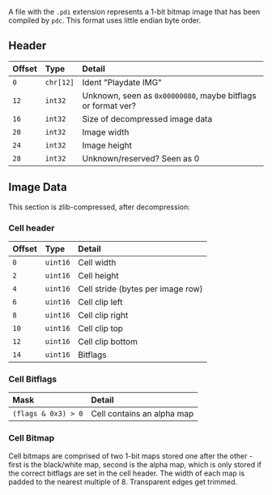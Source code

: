 A file with the `.pdi` extension represents a 1-bit bitmap image that has been compiled by `pdc`. This format uses little endian byte order.

## Header

| Offset | Type     | Detail |
|:-------|:---------|:-------|
| `0`    | `chr[12]` | Ident "Playdate IMG" |
| `12`   | `int32` | Unknown, seen as `0x00000080`, maybe bitflags or format ver? | |
| `16`   | `int32`  | Size of decompressed image data |
| `20`   | `int32`  | Image width |
| `24`   | `int32`  | Image height |
| `28`   | `int32`  | Unknown/reserved? Seen as 0 |

## Image Data

This section is zlib-compressed, after decompression:

### Cell header

| Offset | Type    | Detail |
|:-------|:--------|:-------|
| `0`    | `uint16` | Cell width |
| `2`    | `uint16` | Cell height |
| `4`    | `uint16` | Cell stride (bytes per image row) |
| `6`    | `uint16` | Cell clip left |
| `8`    | `uint16` | Cell clip right |
| `10`   | `uint16` | Cell clip top |
| `12`   | `uint16` | Cell clip bottom |
| `14`   | `uint16` | Bitflags |

### Cell Bitflags

| Mask | Detail |
|:-------|:-------|
| `(flags & 0x3) > 0` | Cell contains an alpha map |

### Cell Bitmap

Cell bitmaps are comprised of two 1-bit maps stored one after the other - first is the black/white map, second is the alpha map, which is only stored if the correct bitflags are set in the cell header. The width of each map is padded to the nearest multiple of 8. Transparent edges get trimmed.